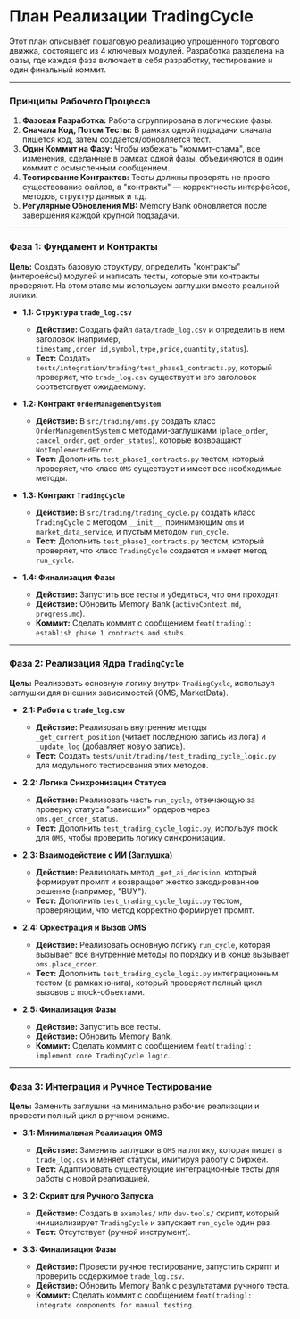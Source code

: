 # План Реализации TradingCycle

Этот план описывает пошаговую реализацию упрощенного торгового движка, состоящего из 4 ключевых модулей. Разработка разделена на фазы, где каждая фаза включает в себя разработку, тестирование и один финальный коммит.

---

### **Принципы Рабочего Процесса**

1.  **Фазовая Разработка:** Работа сгруппирована в логические фазы.
2.  **Сначала Код, Потом Тесты:** В рамках одной подзадачи сначала пишется код, затем создается/обновляется тест.
3.  **Один Коммит на Фазу:** Чтобы избежать "коммит-спама", все изменения, сделанные в рамках одной фазы, объединяются в один коммит с осмысленным сообщением.
4.  **Тестирование Контрактов:** Тесты должны проверять не просто существование файлов, а "контракты" — корректность интерфейсов, методов, структур данных и т.д.
5.  **Регулярные Обновления MB:** Memory Bank обновляется после завершения каждой крупной подзадачи.

---

### **Фаза 1: Фундамент и Контракты**

**Цель:** Создать базовую структуру, определить "контракты" (интерфейсы) модулей и написать тесты, которые эти контракты проверяют. На этом этапе мы используем заглушки вместо реальной логики.

*   **1.1: Структура `trade_log.csv`**
    *   **Действие:** Создать файл `data/trade_log.csv` и определить в нем заголовок (например, `timestamp,order_id,symbol,type,price,quantity,status`).
    *   **Тест:** Создать `tests/integration/trading/test_phase1_contracts.py`, который проверяет, что `trade_log.csv` существует и его заголовок соответствует ожидаемому.

*   **1.2: Контракт `OrderManagementSystem`**
    *   **Действие:** В `src/trading/oms.py` создать класс `OrderManagementSystem` с методами-заглушками (`place_order`, `cancel_order`, `get_order_status`), которые возвращают `NotImplementedError`.
    *   **Тест:** Дополнить `test_phase1_contracts.py` тестом, который проверяет, что класс `OMS` существует и имеет все необходимые методы.

*   **1.3: Контракт `TradingCycle`**
    *   **Действие:** В `src/trading/trading_cycle.py` создать класс `TradingCycle` с методом `__init__`, принимающим `oms` и `market_data_service`, и пустым методом `run_cycle`.
    *   **Тест:** Дополнить `test_phase1_contracts.py` тестом, который проверяет, что класс `TradingCycle` создается и имеет метод `run_cycle`.

*   **1.4: Финализация Фазы**
    *   **Действие:** Запустить все тесты и убедиться, что они проходят.
    *   **Действие:** Обновить Memory Bank (`activeContext.md`, `progress.md`).
    *   **Коммит:** Сделать коммит с сообщением `feat(trading): establish phase 1 contracts and stubs`.

---

### **Фаза 2: Реализация Ядра `TradingCycle`**

**Цель:** Реализовать основную логику внутри `TradingCycle`, используя заглушки для внешних зависимостей (OMS, MarketData).

*   **2.1: Работа с `trade_log.csv`**
    *   **Действие:** Реализовать внутренние методы `_get_current_position` (читает последнюю запись из лога) и `_update_log` (добавляет новую запись).
    *   **Тест:** Создать `tests/unit/trading/test_trading_cycle_logic.py` для модульного тестирования этих методов.

*   **2.2: Логика Синхронизации Статуса**
    *   **Действие:** Реализовать часть `run_cycle`, отвечающую за проверку статуса "зависших" ордеров через `oms.get_order_status`.
    *   **Тест:** Дополнить `test_trading_cycle_logic.py`, используя mock для `OMS`, чтобы проверить логику синхронизации.

*   **2.3: Взаимодействие с ИИ (Заглушка)**
    *   **Действие:** Реализовать метод `_get_ai_decision`, который формирует промпт и возвращает жестко закодированное решение (например, "BUY").
    *   **Тест:** Дополнить `test_trading_cycle_logic.py` тестом, проверяющим, что метод корректно формирует промпт.

*   **2.4: Оркестрация и Вызов OMS**
    *   **Действие:** Реализовать основную логику `run_cycle`, которая вызывает все внутренние методы по порядку и в конце вызывает `oms.place_order`.
    *   **Тест:** Дополнить `test_trading_cycle_logic.py` интеграционным тестом (в рамках юнита), который проверяет полный цикл вызовов с mock-объектами.

*   **2.5: Финализация Фазы**
    *   **Действие:** Запустить все тесты.
    *   **Действие:** Обновить Memory Bank.
    *   **Коммит:** Сделать коммит с сообщением `feat(trading): implement core TradingCycle logic`.

---

### **Фаза 3: Интеграция и Ручное Тестирование**

**Цель:** Заменить заглушки на минимально рабочие реализации и провести полный цикл в ручном режиме.

*   **3.1: Минимальная Реализация OMS**
    *   **Действие:** Заменить заглушки в `OMS` на логику, которая пишет в `trade_log.csv` и меняет статусы, имитируя работу с биржей.
    *   **Тест:** Адаптировать существующие интеграционные тесты для работы с новой реализацией.

*   **3.2: Скрипт для Ручного Запуска**
    *   **Действие:** Создать в `examples/` или `dev-tools/` скрипт, который инициализирует `TradingCycle` и запускает `run_cycle` один раз.
    *   **Тест:** Отсутствует (ручной инструмент).

*   **3.3: Финализация Фазы**
    *   **Действие:** Провести ручное тестирование, запустить скрипт и проверить содержимое `trade_log.csv`.
    *   **Действие:** Обновить Memory Bank с результатами ручного теста.
    *   **Коммит:** Сделать коммит с сообщением `feat(trading): integrate components for manual testing`.